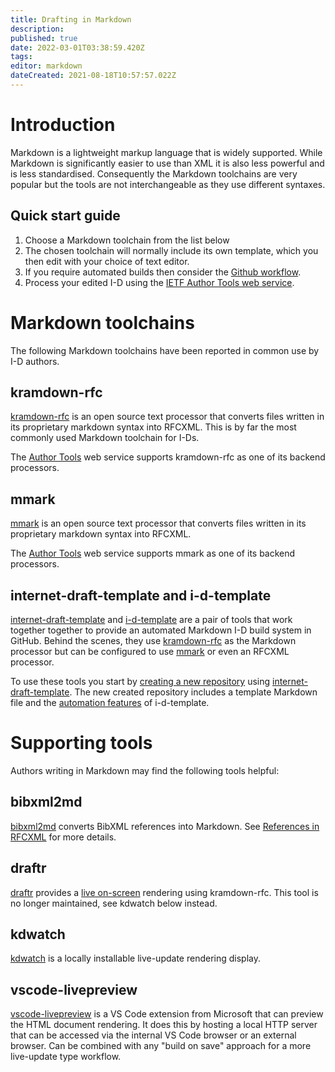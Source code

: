 ```yaml
---
title: Drafting in Markdown
description: 
published: true
date: 2022-03-01T03:38:59.420Z
tags: 
editor: markdown
dateCreated: 2021-08-18T10:57:57.022Z
---
```


# Introduction
Markdown is a lightweight markup language that is widely supported.  While Markdown is significantly easier to use than XML it is also less powerful and is less standardised.  Consequently the Markdown toolchains are very popular but the tools are not interchangeable as they use different syntaxes.

## Quick start guide

1.  Choose a Markdown toolchain from the list below
1.  The chosen toolchain will normally include its own template, which you then edit with your choice of text editor.
1. If you require automated builds then consider the [Github workflow](https://github.com/martinthomson/i-d-template/blob/main/doc/TEMPLATE.md).
1. Process your edited I-D using the [IETF Author Tools web service](https://author-tools.ietf.org).

# Markdown toolchains
The following Markdown toolchains have been reported in common use by I-D authors.

## kramdown-rfc
[kramdown-rfc](https://github.com/cabo/kramdown-rfc/wiki) is an open source text processor that converts files written in its proprietary markdown syntax into RFCXML. This is by far the most commonly used Markdown toolchain for I-Ds.

The [Author Tools](https://author-tools.ietf.org) web service supports kramdown-rfc as one of its backend processors.

## mmark
[mmark](https://mmark.miek.nl) is an open source text processor that converts files written in its proprietary markdown syntax into RFCXML.

The [Author Tools](https://author-tools.ietf.org) web service supports mmark as one of its backend processors.

## internet-draft-template and i-d-template
[internet-draft-template](https://github.com/martinthomson/internet-draft-template) and [i-d-template](https://github.com/martinthomson/i-d-template) are a pair of tools that work together together to provide an automated Markdown I-D build system in GitHub.  Behind the scenes, they use [kramdown-rfc](https://github.com/cabo/kramdown-rfc) as the Markdown processor but can be configured to use [mmark](https://mmark.miek.nl) or even an RFCXML processor.

To use these tools you start by [creating a new repository](https://github.com/martinthomson/i-d-template/blob/main/doc/TEMPLATE.md) using [internet-draft-template](https://github.com/martinthomson/internet-draft-template/generate).  The new created repository includes a template Markdown file and the [automation features](https://github.com/martinthomson/i-d-template/blob/main/doc/FEATURES.md#automation-features) of i-d-template.

# Supporting tools
Authors writing in Markdown may find the following tools helpful:

## bibxml2md
[bibxml2md](https://github.com/yaronf/bibxml2md) converts BibXML references into Markdown.  See [References in RFCXML](/references-in-rfcxml) for more details.

## draftr
[draftr](https://github.com/bifurcation/draftr-js.github.io) provides a [live on-screen](https://draftr-js.github.io/) rendering using kramdown-rfc.  This tool is no longer maintained, see kdwatch below instead.

## kdwatch
[kdwatch](https://github.com/cabo/kdwatch) is a locally installable live-update rendering display.

## vscode-livepreview
[vscode-livepreview](https://github.com/microsoft/vscode-livepreview) is a VS Code extension from Microsoft that can preview the HTML document rendering. It does this by hosting a local HTTP server that can be accessed via the internal VS Code browser or an external browser. Can be combined with any "build
on save" approach for a more live-update type workflow.
